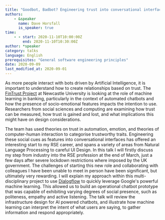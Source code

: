 ```yaml
---
title: "Goodbot, Badbot? Engineering trust into conversational interfaces"
authors:
    - &speaker
      name: Dave Horsfall
      is_speaker: true
time: 
    - - start: 2020-11-10T10:00:00Z
        end: 2020-11-10T10:30:00Z
author: *speaker
category: talks
language: English
prerequisites: "General software engineering principles"
date: 2020-09-09
last_modified_at: 2020-09-01
---
```

As more people interact with bots driven by Artificial Intelligence, it is important to understand how to create relationships based on trust. The [FinTrust Project][1] at Newcastle University is looking at the role of machine learning in banking, particularly in the context of automated chatbots and how the presence of socio-emotional features impacts the intention to use. Researchers from social sciences and computing are examining how trust can be measured, how trust is gained and lost, and what implications this might have on design considerations.

The team has used theories on trust in automation, emotion, and theories of computer-human interaction to categorise trustworthy traits. Engineering these social cues as features into conversational interfaces has offered an interesting start to my RSE career, and spans a variety of areas from Natural Language Processing to careful UI Design. In this talk I will firstly discuss my step from industry into the RSE profession at the end of March, just a few days after severe lockdown restrictions where imposed by the UK government. The challenges of starting this new role and collaborating with colleagues I have been unable to meet in person have been significant, but ultimately very rewarding. I will explain my approach within this multi-disciplinary project to use [Dialogflow][2] to quickly leverage Google's powerful machine learning. This allowed us to build an operational chatbot prototype that was capable of exhibiting varying degrees of social presence, such as politeness, empathy and active listening. The talk will review the infrastructure design for AI powered chatbots, and illustrate how machine learning can interpret the intent of what users are saying, to gather information and respond appropriately.

  [1]: https://www.ncl.ac.uk/press/articles/archive/2018/11/fintrust/
  [2]: https://cloud.google.com/dialogflow
